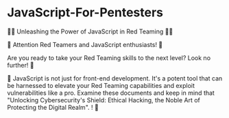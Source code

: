 # JavaScript-For-Pentesters

🔴🔵 Unleashing the Power of JavaScript in Red Teaming 🔴🔵

🚀 Attention Red Teamers and JavaScript enthusiasts! 🚀

Are you ready to take your Red Teaming skills to the next level? Look no further! 🎯

🔹 JavaScript is not just for front-end development. It's a potent tool that can be harnessed to elevate your Red Teaming capabilities and exploit vulnerabilities like a pro. Examine these documents and keep in mind that "Unlocking Cybersecurity's Shield: Ethical Hacking, the Noble Art of Protecting the Digital Realm".  ! 💪
